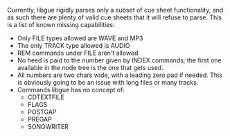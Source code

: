 Currently, libgue rigidly parses only a subset of cue sheet functionality, and
as such there are plenty of valid cue sheets that it will refuse to parse. This
is a list of known missing capabilities:
  * Only FILE types allowed are WAVE and MP3
  * The only TRACK type allowed is AUDIO
  * REM commands under FILE aren't allowed
  * No heed is paid to the number given by INDEX commands; the first one
    available in the node tree is the one that gets used.
  * All numbers are two chars wide, with a leading zero pad if needed. This is
    obviously going to be an issue with long files or many tracks.
  * Commands libgue has no concept of:
    * CDTEXTFILE
    * FLAGS
    * POSTGAP
    * PREGAP
    * SONGWRITER
